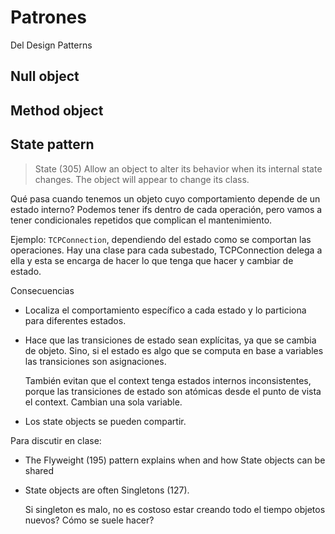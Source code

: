 # Patrones

Del Design Patterns

## Null object

## Method object

## State pattern

> State (305) Allow an object to alter its behavior when its internal state
> changes. The object will appear to change its class.

Qué pasa cuando tenemos un objeto cuyo comportamiento depende de un estado
interno? Podemos tener ifs dentro de cada operación, pero vamos a tener
condicionales repetidos que complican el mantenimiento.

Ejemplo: `TCPConnection`, dependiendo del estado como se comportan las
operaciones. Hay una clase para cada subestado, TCPConnection delega a ella y
esta se encarga de hacer lo que tenga que hacer y cambiar de estado.

Consecuencias

- Localiza el comportamiento específico a cada estado y lo particiona para
  diferentes estados.
- Hace que las transiciones de estado sean explícitas, ya que se cambia de
  objeto. Sino, si el estado es algo que se computa en base a variables las
  transiciones son asignaciones.

  También evitan que el context tenga estados internos inconsistentes, porque
  las transiciones de estado son atómicas desde el punto de vista el context.
  Cambian una sola variable.

- Los state objects se pueden compartir.

Para discutir en clase:

- The Flyweight (195) pattern explains when and how State objects can be shared
- State objects are often Singletons (127).

  Si singleton es malo, no es costoso estar creando todo el tiempo objetos
  nuevos? Cómo se suele hacer?